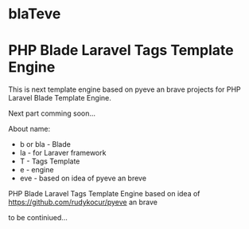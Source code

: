 blaTeve
=======
PHP Blade Laravel Tags Template Engine
=======

This is next template engine based on pyeve an brave projects for PHP Laravel Blade Template Engine.

Next part comming soon...

About name:
* b or bla - Blade
* la - for Laraver framework
* T - Tags Template
* e - engine
* eve - based on idea of pyeve an breve

PHP Blade Laravel Tags Template Engine based on idea of https://github.com/rudykocur/pyeve an brave

to be continiued...
